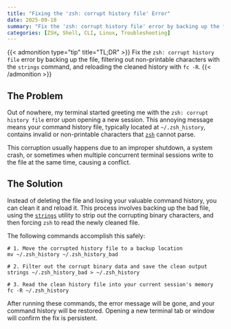 ```yaml
---
title: "Fixing the 'zsh: corrupt history file' Error"
date: 2025-09-10
summary: "Fix the 'zsh: corrupt history file' error by backing up the file, filtering out non-printable characters with the 'strings' command, and reloading the cleaned history with 'fc -R'."
categories: [ZSH, Shell, CLI, Linux, Troubleshooting]
---
```


{{< admonition type="tip" title="TL;DR" >}}
Fix the `zsh: corrupt history file` error by backing up the file, filtering out non-printable characters with the `strings` command, and reloading the cleaned history with `fc -R`.
{{< /admonition >}}

## The Problem

Out of nowhere, my terminal started greeting me with the `zsh: corrupt history file` error upon opening a new session. This annoying message means your command history file, typically located at `~/.zsh_history`, contains invalid or non-printable characters that [`zsh`](https://es.wikipedia.org/wiki/Zsh) cannot parse.

This corruption usually happens due to an improper shutdown, a system crash, or sometimes when multiple concurrent terminal sessions write to the file at the same time, causing a conflict.

## The Solution

Instead of deleting the file and losing your valuable command history, you can clean it and reload it. This process involves backing up the bad file, using the [`strings`](https://linux.die.net/man/1/strings) utility to strip out the corrupting binary characters, and then forcing `zsh` to read the newly cleaned file.

The following commands accomplish this safely:

```shell
# 1. Move the corrupted history file to a backup location
mv ~/.zsh_history ~/.zsh_history_bad

# 2. Filter out the corrupt binary data and save the clean output
strings ~/.zsh_history_bad > ~/.zsh_history

# 3. Read the clean history file into your current session's memory
fc -R ~/.zsh_history
```

After running these commands, the error message will be gone, and your command history will be restored. Opening a new terminal tab or window will confirm the fix is persistent.
